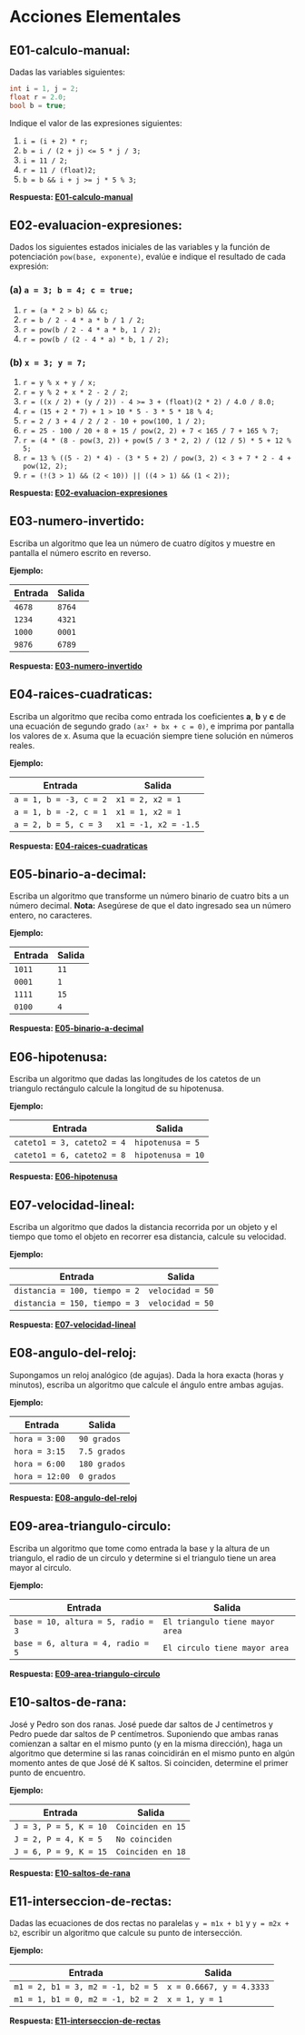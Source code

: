 # Acciones Elementales

## **E01-calculo-manual**:

Dadas las variables siguientes:

```c
int i = 1, j = 2;
float r = 2.0;
bool b = true;
```

Indique el valor de las expresiones siguientes:

1. `i = (i + 2) * r;`
2. `b = i / (2 + j) <= 5 * j / 3;`
3. `i = 11 / 2;`
4. `r = 11 / (float)2;`
5. `b = b && i + j >= j * 5 % 3;`

**Respuesta: [E01-calculo-manual](../S02-acciones-elementales/E01-calculo-manual.cpp)**

## **E02-evaluacion-expresiones**:

Dados los siguientes estados iniciales de las variables y la función de potenciación `pow(base, exponente)`, evalúe e indique el resultado de cada expresión:

### (a) `a = 3; b = 4; c = true;`

1. `r = (a * 2 > b) && c;`
2. `r = b / 2 - 4 * a * b / 1 / 2;`
3. `r = pow(b / 2 - 4 * a * b, 1 / 2);`
4. `r = pow(b / (2 - 4 * a) * b, 1 / 2);`

### (b) `x = 3; y = 7;`

1. `r = y % x + y / x;`
2. `r = y % 2 + x * 2 - 2 / 2;`
3. `r = ((x / 2) + (y / 2)) - 4 >= 3 + (float)(2 * 2) / 4.0 / 8.0;`
4. `r = (15 + 2 * 7) + 1 > 10 * 5 - 3 * 5 * 18 % 4;`
5. `r = 2 / 3 + 4 / 2 / 2 - 10 + pow(100, 1 / 2);`
6. `r = 25 - 100 / 20 + 8 + 15 / pow(2, 2) + 7 < 165 / 7 + 165 % 7;`
7. `r = (4 * (8 - pow(3, 2)) + pow(5 / 3 * 2, 2) / (12 / 5) * 5 + 12 % 5;`
8. `r = 13 % ((5 - 2) * 4) - (3 * 5 + 2) / pow(3, 2) < 3 + 7 * 2 - 4 + pow(12, 2);`
9. `r = (!(3 > 1) && (2 < 10)) || ((4 > 1) && (1 < 2));`

**Respuesta: [E02-evaluacion-expresiones](../S02-acciones-elementales/E02-evaluacion-expresiones.cpp)**

## **E03-numero-invertido**:

Escriba un algoritmo que lea un número de cuatro dígitos y muestre en pantalla el número escrito en reverso.

**Ejemplo:**

| Entrada  | Salida |
|----------|--------|
| `4678`   | `8764` |
| `1234`   | `4321` |
| `1000`   | `0001` |
| `9876`   | `6789` |


**Respuesta: [E03-numero-invertido](../S02-acciones-elementales/E03-numero-invertido.cpp)**

## **E04-raices-cuadraticas**:

Escriba un algoritmo que reciba como entrada los coeficientes **a**, **b** y **c** de una ecuación de segundo grado `(ax² + bx + c = 0)`, e imprima por pantalla los valores de x. Asuma que la ecuación siempre tiene solución en números reales.

**Ejemplo:**

| Entrada                  | Salida         |
|--------------------------|----------------|
| `a = 1, b = -3, c = 2`   | `x1 = 2, x2 = 1` |
| `a = 1, b = -2, c = 1`   | `x1 = 1, x2 = 1` |
| `a = 2, b = 5, c = 3`    | `x1 = -1, x2 = -1.5` |


**Respuesta: [E04-raices-cuadraticas](../S02-acciones-elementales/E04-raices-cuadraticas.cpp)**

## **E05-binario-a-decimal**:

Escriba un algoritmo que transforme un número binario de cuatro bits a un número decimal. **Nota:** Asegúrese de que el dato ingresado sea un número entero, no caracteres.

**Ejemplo:**

| Entrada  | Salida |
|----------|--------|
| `1011`   | `11`   |
| `0001`   | `1`    |
| `1111`   | `15`   |
| `0100`   | `4`    |


**Respuesta: [E05-binario-a-decimal](../S02-acciones-elementales/E05-binario-a-decimal.cpp)**

## **E06-hipotenusa**:

Escriba un algoritmo que dadas las longitudes de los catetos de un triangulo rectángulo calcule la longitud de su hipotenusa.

**Ejemplo:**

| Entrada          | Salida       |
|------------------|--------------|
| `cateto1 = 3, cateto2 = 4` | `hipotenusa = 5` |
| `cateto1 = 6, cateto2 = 8` | `hipotenusa = 10` |


**Respuesta: [E06-hipotenusa](../S02-acciones-elementales/E06-hipotenusa.cpp)**

## **E07-velocidad-lineal**:

Escriba un algoritmo que dados la distancia recorrida por un objeto y el tiempo que tomo el objeto en recorrer esa distancia, calcule su velocidad.

**Ejemplo:**

| Entrada          | Salida       |
|------------------|--------------|
| `distancia = 100, tiempo = 2` | `velocidad = 50` |
| `distancia = 150, tiempo = 3` | `velocidad = 50` |


**Respuesta: [E07-velocidad-lineal](../S02-acciones-elementales/E07-velocidad-lineal.cpp)**

## **E08-angulo-del-reloj**:

Supongamos un reloj analógico (de agujas). Dada la hora exacta (horas y minutos), escriba un algoritmo que calcule el ángulo entre ambas agujas.

**Ejemplo:**

| Entrada       | Salida       |
|---------------|--------------|
| `hora = 3:00` | `90 grados`  |
| `hora = 3:15` | `7.5 grados` |
| `hora = 6:00` | `180 grados` |
| `hora = 12:00`| `0 grados`   |


**Respuesta: [E08-angulo-del-reloj](../S02-acciones-elementales/E08-angulo-del-reloj.cpp)**

## **E09-area-triangulo-circulo**:

Escriba un algoritmo que tome como entrada la base y la altura de un triangulo, el radio de un circulo y determine si el triangulo tiene un area mayor al circulo.

**Ejemplo:**

| Entrada                          | Salida                  |
|----------------------------------|-------------------------|
| `base = 10, altura = 5, radio = 3` | `El triangulo tiene mayor area` |
| `base = 6, altura = 4, radio = 5`  | `El circulo tiene mayor area`   |


**Respuesta: [E09-area-triangulo-circulo](../S02-acciones-elementales/E09-area-triangulo-circulo.cpp)**

## **E10-saltos-de-rana**:

José y Pedro son dos ranas. José puede dar saltos de J centímetros y Pedro puede dar saltos de P centímetros. Suponiendo que ambas ranas comienzan a saltar en el mismo punto (y en la misma dirección), haga un algoritmo que determine si las ranas coincidirán en el mismo punto en algún momento antes de que José dé K saltos. Si coinciden, determine el primer punto de encuentro.

**Ejemplo:**

| Entrada                          | Salida                  |
|----------------------------------|-------------------------|
| `J = 3, P = 5, K = 10`           | `Coinciden en 15`       |
| `J = 2, P = 4, K = 5`            | `No coinciden`          |
| `J = 6, P = 9, K = 15`           | `Coinciden en 18`       |


**Respuesta: [E10-saltos-de-rana](../S02-acciones-elementales/E10-saltos-de-rana.cpp)**

## **E11-interseccion-de-rectas**:

Dadas las ecuaciones de dos rectas no paralelas `y = m1x + b1` y `y = m2x + b2`, escribir un algoritmo que calcule su punto de intersección.

**Ejemplo:**

| Entrada                          | Salida                  |
|----------------------------------|-------------------------|
| `m1 = 2, b1 = 3, m2 = -1, b2 = 5` | `x = 0.6667, y = 4.3333` |
| `m1 = 1, b1 = 0, m2 = -1, b2 = 2` | `x = 1, y = 1`          |

**Respuesta: [E11-interseccion-de-rectas](../S02-acciones-elementales/E11-interseccion-de-rectas.cpp)**
